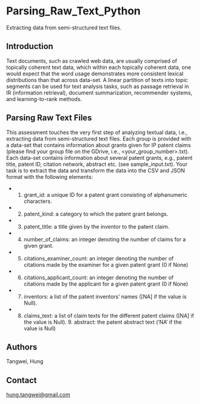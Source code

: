 # Parsing_Raw_Text_Python
Extracting data from semi-structured text files.

## Introduction
Text documents, such as crawled web data, are usually comprised of topically coherent text data,
which within each topically coherent data, one would expect that the word usage demonstrates
more consistent lexical distributions than that across data-set. A linear partition of texts into topic
segments can be used for text analysis tasks, such as passage retrieval in IR (information retrieval),
document summarization, recommender systems, and learning-to-rank methods.

## Parsing Raw Text Files
This assessment touches the very first step of analyzing textual data, i.e., extracting data from semi-structured text files. Each group is provided with a data-set that contains information about grants given for IP patent claims (please find your group file on the GDrive, i.e., <your_group_number>.txt). Each data-set contains information about several patent grants, e.g., patent title, patent ID, citation network, abstract etc. (see sample_input.txt). Your task is to extract the data and transform the data into the CSV and JSON format with the following elements:

- 1. grant_id: a unique ID for a patent grant consisting of alphanumeric characters.
- 2. patent_kind: a category to which the patent grant belongs.
- 3. patent_title: a title given by the inventor to the patent claim.
- 4. number_of_claims: an integer denoting the number of claims for a given grant.
- 5. citations_examiner_count: an integer denoting the number of citations made by the
examiner for a given patent grant (0 if None)
- 6. citations_applicant_count: an integer denoting the number of citations made by the
applicant for a given patent grant (0 if None)
- 7. inventors: a list of the patent inventors’ names ([NA] if the value is Null).
- 8. claims_text: a list of claim texts for the different patent claims ([NA] if the value is Null). 9. abstract: the patent abstract text (‘NA’ if the value is Null)

## Authors

Tangwei, Hung

## Contact
hung.tangwei@gmail.com
